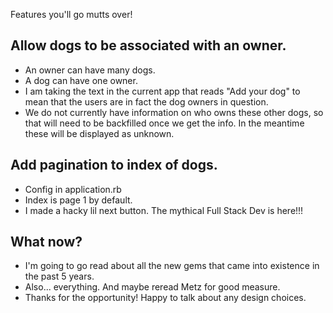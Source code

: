 Features you'll go mutts over!

## Allow dogs to be associated with an owner.

- An owner can have many dogs.
- A dog can have one owner.
- I am taking the text in the current app that reads "Add your dog" to
mean that the users are in fact the dog owners in question.
- We do not currently have information on who owns these other dogs,
so that will need to be backfilled once we get the info. In the meantime these will be displayed as unknown.

## Add pagination to index of dogs.

- Config in application.rb
- Index is page 1 by default.
- I made a hacky lil next button. The mythical Full Stack Dev is here!!!

## What now?
- I'm going to go read about all the new gems that came into existence in the past 5 years.
- Also... everything. And maybe reread Metz for good measure. 
- Thanks for the opportunity! Happy to talk about any design choices.
